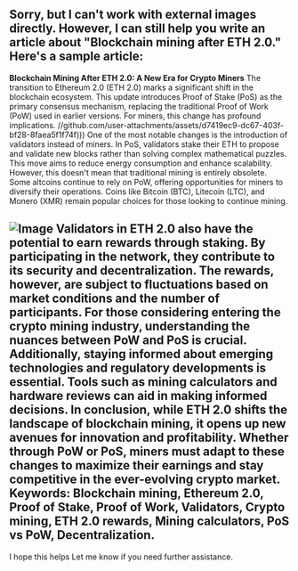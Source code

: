 Sorry, but I can't work with external images directly. However, I can still help you write an article about "Blockchain mining after ETH 2.0." Here's a sample article:
---
**Blockchain Mining After ETH 2.0: A New Era for Crypto Miners**
The transition to Ethereum 2.0 (ETH 2.0) marks a significant shift in the blockchain ecosystem. This update introduces Proof of Stake (PoS) as the primary consensus mechanism, replacing the traditional Proof of Work (PoW) used in earlier versions. For miners, this change has profound implications.
 //github.com/user-attachments/assets/d7419ec9-dc67-403f-bf28-8faea5f1f74f)))
One of the most notable changes is the introduction of validators instead of miners. In PoS, validators stake their ETH to propose and validate new blocks rather than solving complex mathematical puzzles. This move aims to reduce energy consumption and enhance scalability.
However, this doesn't mean that traditional mining is entirely obsolete. Some altcoins continue to rely on PoW, offering opportunities for miners to diversify their operations. Coins like Bitcoin (BTC), Litecoin (LTC), and Monero (XMR) remain popular choices for those looking to continue mining.

![Image](https://github.com/user-attachments/assets/d7419ec9-dc67-403f-bf28-8faea5f1f74f)
Validators in ETH 2.0 also have the potential to earn rewards through staking. By participating in the network, they contribute to its security and decentralization. The rewards, however, are subject to fluctuations based on market conditions and the number of participants.
For those considering entering the crypto mining industry, understanding the nuances between PoW and PoS is crucial. Additionally, staying informed about emerging technologies and regulatory developments is essential. Tools such as mining calculators and hardware reviews can aid in making informed decisions.
In conclusion, while ETH 2.0 shifts the landscape of blockchain mining, it opens up new avenues for innovation and profitability. Whether through PoW or PoS, miners must adapt to these changes to maximize their earnings and stay competitive in the ever-evolving crypto market.
Keywords: Blockchain mining, Ethereum 2.0, Proof of Stake, Proof of Work, Validators, Crypto mining, ETH 2.0 rewards, Mining calculators, PoS vs PoW, Decentralization.
--- 
I hope this helps Let me know if you need further assistance.

